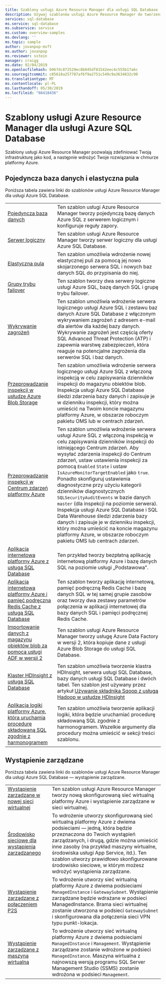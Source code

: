 ```yaml
---
title: Szablony usługi Azure Resource Manager dla usługi SQL Database | Microsoft Docs
description: Używaj szablonów usługi Azure Resource Manager do tworzenia i konfigurowania usługi Azure SQL Database.
services: sql-database
ms.service: sql-database
ms.subservice: service
ms.custom: overview-samples
ms.devlang: ''
ms.topic: sample
author: jovanpop-msft
ms.author: jovanpop
ms.reviewer: sstein
manager: craigg
ms.date: 02/04/2019
ms.openlocfilehash: b967dc872529ec8b045df81542eec4c555b17a6c
ms.sourcegitcommit: c05618a257787af6f9a2751c549c9a3634832c90
ms.translationtype: MT
ms.contentlocale: pl-PL
ms.lasthandoff: 05/30/2019
ms.locfileid: "66418436"
---
```

# <a name="azure-resource-manager-templates-for-azure-sql-database"></a>Szablony usługi Azure Resource Manager dla usługi Azure SQL Database

Szablony usługi Azure Resource Manager pozwalają zdefiniować Twoją infrastrukturę jako kod, a następnie wdrożyć Twoje rozwiązania w chmurze platformy Azure.

## <a name="single-database--elastic-pool"></a>Pojedyncza baza danych i elastyczna pula

Poniższa tabela zawiera linki do szablonów usługi Azure Resource Manager dla usługi Azure SQL Database.

| |  |
|---|---|
| [Pojedyncza baza danych](https://github.com/Azure/azure-quickstart-templates/tree/master/201-sql-database-transparent-encryption-create) | Ten szablon usługi Azure Resource Manager tworzy pojedynczą bazę danych Azure SQL z serwerem logicznym i konfiguruje reguły zapory. |
| [Serwer logiczny](https://github.com/Azure/azure-quickstart-templates/tree/master/101-sql-logical-server) | Ten szablon usługi Azure Resource Manager tworzy serwer logiczny dla usługi Azure SQL Database. |
| [Elastyczna pula](https://github.com/Azure/azure-quickstart-templates/tree/master/101-sql-elastic-pool-create) | Ten szablon umożliwia wdrożenie nowej elastycznej puli za pomocą jej nowo skojarzonego serwera SQL i nowych baz danych SQL do przypisania do niej. |
| [Grupy trybu failover](https://github.com/Azure/azure-quickstart-templates/tree/master/101-sql-with-failover-group) | Ten szablon tworzy dwa serwery logiczne usługi Azure SQL, bazę danych SQL i grupę trybu failover.|
| [Wykrywanie zagrożeń](https://github.com/Azure/azure-quickstart-templates/tree/master/201-sql-threat-detection-db-policy-multiple-databases) | Ten szablon umożliwia wdrożenie serwera logicznego usługi Azure SQL i zestawu baz danych Azure SQL Database z włączonym wykrywaniem zagrożeń z adresem e-mail dla alertów dla każdej bazy danych. Wykrywanie zagrożeń jest częścią oferty SQL Advanced Threat Protection (ATP) i zapewnia warstwę zabezpieczeń, która reaguje na potencjalne zagrożenia dla serwerów SQL i baz danych.|
| [Przeprowadzanie inspekcji w usłudze Azure Blob Storage](https://github.com/Azure/azure-quickstart-templates/tree/master/201-sql-auditing-server-policy-to-blob-storage) | Ten szablon umożliwia wdrożenie serwera logicznego usługi Azure SQL z włączoną inspekcją w celu zapisywania dzienników inspekcji do magazynu obiektów blob. Inspekcja usługi Azure SQL Database śledzi zdarzenia bazy danych i zapisuje je w dzienniku inspekcji, który można umieścić na Twoim koncie magazynu platformy Azure, w obszarze roboczym pakietu OMS lub w centrach zdarzeń.|
| [Przeprowadzanie inspekcji w Centrum zdarzeń platformy Azure](https://github.com/Azure/azure-quickstart-templates/tree/master/201-sql-auditing-server-policy-to-eventhub) | Ten szablon umożliwia wdrożenie serwera usługi Azure SQL z włączoną inspekcją w celu zapisywania dzienników inspekcji do istniejącego Centrum zdarzeń. Aby wysyłać zdarzenia inspekcji do Centrum zdarzeń, ustaw ustawienia inspekcji za pomocą `Enabled` `State` i ustaw `IsAzureMonitorTargetEnabled` jako `true`. Ponadto skonfiguruj ustawienia diagnostyczne przy użyciu kategorii dzienników diagnostycznych `SQLSecurityAuditEvents` w bazie danych `master` (dla inspekcji na poziomie serwera). Inspekcja usługi Azure SQL Database i SQL Data Warehouse śledzi zdarzenia bazy danych i zapisuje je w dzienniku inspekcji, który można umieścić na koncie magazynu platformy Azure, w obszarze roboczym pakietu OMS lub centrach zdarzeń.|
| [Aplikacja internetowa platformy Azure z usługą SQL Database](https://github.com/Azure/azure-quickstart-templates/tree/master/201-web-app-sql-database) | Ten przykład tworzy bezpłatną aplikację internetową platformy Azure i bazę danych SQL na poziomie usługi „Podstawowa”.|
| [Aplikacja internetowa platformy Azure i pamięć podręczna Redis Cache z usługą SQL Database](https://github.com/Azure/azure-quickstart-templates/tree/master/201-web-app-redis-cache-sql-database) | Ten szablon tworzy aplikację internetową, pamięć podręczną Redis Cache i bazę danych SQL w tej samej grupie zasobów oraz tworzy dwa zestawy parametrów połączenia w aplikacji internetowej dla bazy danych SQL i pamięci podręcznej Redis Cache.|
| [Importowanie danych z magazynu obiektów blob za pomocą usługi ADF w wersji 2](https://github.com/Azure/azure-quickstart-templates/tree/master/101-data-factory-v2-blob-to-sql-copy) | Ten szablon usługi Azure Resource Manager tworzy usługę Azure Data Factory w wersji 2, która kopiuje dane z usługi Azure Blob Storage do usługi SQL Database.|
| [Klaster HDInsight z usługą SQL Database](https://github.com/Azure/azure-quickstart-templates/tree/master/101-hdinsight-linux-with-sql-database) | Ten szablon umożliwia tworzenie klastra HDInsight, serwera usługi SQL Database, bazy danych usługi SQL Database i dwóch tabel. Ten szablon jest używany przez artykuł [Używanie składnika Sqoop z usługą Hadoop w usłudze HDInsight](https://docs.microsoft.com/azure/hdinsight/hadoop/hdinsight-use-sqoop) |
| [Aplikacja logiki platformy Azure, która uruchamia procedurę składowaną SQL zgodnie z harmonogramem](https://github.com/Azure/azure-quickstart-templates/tree/master/101-logic-app-sql-proc) | Ten szablon umożliwia tworzenie aplikacji logiki, która będzie uruchamiać procedurę składowaną SQL zgodnie z harmonogramem. Wszelkie argumenty dla procedury można umieścić w sekcji treści szablonu.|

## <a name="managed-instance"></a>Wystąpienie zarządzane

Poniższa tabela zawiera linki do szablonów usługi Azure Resource Manager dla usługi Azure SQL Database — wystąpienie zarządzane.

| |  |
|---|---|
| [Wystąpienie zarządzane w nowej sieci wirtualnej](https://github.com/Azure/azure-quickstart-templates/tree/master/101-sqlmi-new-vnet) | Ten szablon usługi Azure Resource Manager tworzy nową skonfigurowaną sieć wirtualną platformy Azure i wystąpienie zarządzane w sieci wirtualnej. |
| [Środowisko sieciowe dla wystąpienia zarządzanego](https://github.com/Azure/azure-quickstart-templates/tree/master/101-sql-managed-instance-azure-environment) | To wdrożenie utworzy skonfigurowaną sieć wirtualną platformy Azure z dwiema podsieciami — jedną, która będzie przeznaczona do Twoich wystąpień zarządzanych, i drugą, gdzie można umieścić inne zasoby (na przykład maszyny wirtualne, środowiska usługi App Service, itd.). Ten szablon utworzy prawidłowo skonfigurowane środowisko sieciowe, w którym możesz wdrożyć wystąpienia zarządzane. |
| [Wystąpienie zarządzane z połączeniem P2S](https://github.com/Azure/azure-quickstart-templates/tree/master/201-sqlmi-new-vnet-w-point-to-site-vpn) | To wdrożenie utworzy sieć wirtualną platformy Azure z dwiema podsieciami `ManagedInstance` i `GatewaySubnet`. Wystąpienie zarządzane będzie wdrażane w podsieci ManagedInstance. Brama sieci wirtualnej zostanie utworzona w podsieci `GatewaySubnet` i skonfigurowana dla połączenia sieci VPN typu punkt-lokacja. |
| [Wystąpienie zarządzane z maszyną wirtualną](https://github.com/Azure/azure-quickstart-templates/tree/master/201-sqlmi-new-vnet-w-jumpbox) | To wdrożenie utworzy sieć wirtualną platformy Azure z dwiema podsieciami `ManagedInstance` i `Management`. Wystąpienie zarządzane zostanie wdrożone w podsieci `ManagedInstance`. Maszyna wirtualna z najnowszą wersją programu SQL Server Management Studio (SSMS) zostanie wdrożona w podsieci `Management`. |
